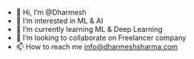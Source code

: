 - 👋 Hi, I’m @Dharmesh
- 👀 I’m interested in ML & AI
- 🌱 I’m currently learning ML & Deep Learning 
- 💞️ I’m looking to collaborate on Freelancer company 
- 📫 How to reach me info@dharmeshsharma.com

<!---
Dharmesh-IT/Dharmesh-IT is a ✨ special ✨ repository because its `README.md` (this file) appears on your GitHub profile.
You can click the Preview link to take a look at your changes.
--->
